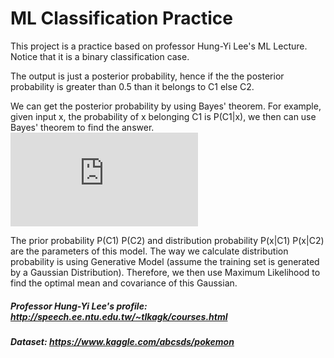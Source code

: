 # ML Classification Practice

This project is a practice based on professor Hung-Yi Lee's ML Lecture. Notice that it is a binary classification case.

The output is just a posterior probability, hence if the the posterior probability is greater than 0.5 than it belongs to C1 else C2.

We can get the posterior probability by using Bayes' theorem. For example, given input x, the probability of x belonging C1 is P(C1|x), we then can use Bayes' theorem to find the answer. ![equation](http://www.sciweavers.org/tex2img.php?eq=P%28C_1%7Cx%29%3D%5Cfrac%7BP%28C_1%29P%28x%7CC_1%29%7D%7BP%28C_1%29P%28x%7CC_1%29%2BP%28C_2%29P%28x%7CC_2%29%7D&bc=White&fc=Black&im=jpg&fs=12&ff=arev&edit=)

The prior probability P(C1) P(C2) and distribution probability P(x|C1) P(x|C2) are the parameters of this model. The way we calculate distribution probability
is using Generative Model (assume the training set is generated by a Gaussian Distribution). Therefore, we then use Maximum Likelihood to find the optimal mean and covariance of this Gaussian.

##### Professor Hung-Yi Lee's profile: http://speech.ee.ntu.edu.tw/~tlkagk/courses.html
##### Dataset: https://www.kaggle.com/abcsds/pokemon
